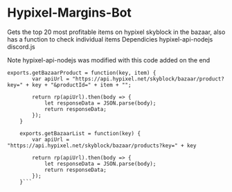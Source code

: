 # Hypixel-Margins-Bot
Gets the top 20 most profitable items on hypixel skyblock in the bazaar, also has a function to check individual items
Dependicies 
hypixel-api-nodejs
discord.js

Note hypixel-api-nodejs was modified with this code added on the end

```
exports.getBazaarProduct = function(key, item) {
		var apiUrl = "https://api.hypixel.net/skyblock/bazaar/product?key=" + key + "&productId=" + item + "";
		
		return rp(apiUrl).then(body => {
            let responseData = JSON.parse(body);
            return responseData;
        });
	}

	exports.getBazaarList = function(key) {
		var apiUrl = "https://api.hypixel.net/skyblock/bazaar/products?key=" + key 
		
		return rp(apiUrl).then(body => {
            let responseData = JSON.parse(body);
            return responseData;
        });
	}```
